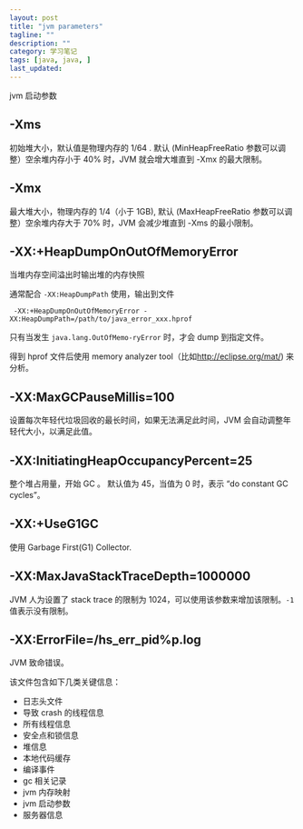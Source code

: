 ```yaml
---
layout: post
title: "jvm parameters"
tagline: ""
description: ""
category: 学习笔记
tags: [java, java, ]
last_updated:
---
```


jvm 启动参数

## -Xms
初始堆大小，默认值是物理内存的 1/64 . 默认 (MinHeapFreeRatio 参数可以调整）空余堆内存小于 40% 时，JVM 就会增大堆直到 -Xmx 的最大限制。

## -Xmx
最大堆大小，物理内存的 1/4（小于 1GB), 默认 (MaxHeapFreeRatio 参数可以调整）空余堆内存大于 70% 时，JVM 会减少堆直到 -Xms 的最小限制。


## -XX:+HeapDumpOnOutOfMemoryError

当堆内存空间溢出时输出堆的内存快照

通常配合 `-XX:HeapDumpPath` 使用，输出到文件

     -XX:+HeapDumpOnOutOfMemoryError -XX:HeapDumpPath=/path/to/java_error_xxx.hprof

只有当发生 `java.lang.OutOfMemo-ryError` 时，才会 dump 到指定文件。

得到 hprof 文件后使用 memory analyzer tool（比如<http://eclipse.org/mat/>) 来分析。

## -XX:MaxGCPauseMillis=100

设置每次年轻代垃圾回收的最长时间，如果无法满足此时间，JVM 会自动调整年轻代大小，以满足此值。

## -XX:InitiatingHeapOccupancyPercent=25
整个堆占用量，开始 GC 。 默认值为 45，当值为 0 时，表示 “do constant GC cycles”。

## -XX:+UseG1GC
使用 Garbage First(G1) Collector.

## -XX:MaxJavaStackTraceDepth=1000000
JVM 人为设置了 stack trace 的限制为 1024，可以使用该参数来增加该限制。`-1` 值表示没有限制。

## -XX:ErrorFile=/hs_err_pid%p.log
JVM 致命错误。

该文件包含如下几类关键信息：

- 日志头文件
- 导致 crash 的线程信息
- 所有线程信息
- 安全点和锁信息
- 堆信息
- 本地代码缓存
- 编译事件
- gc 相关记录
- jvm 内存映射
- jvm 启动参数
- 服务器信息
